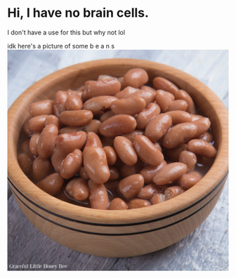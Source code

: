 # Hi, I have no brain cells.
I don't have a use for this but why not lol

idk here's a picture of some b e a n s
![Here's some beans](/beans.png)
